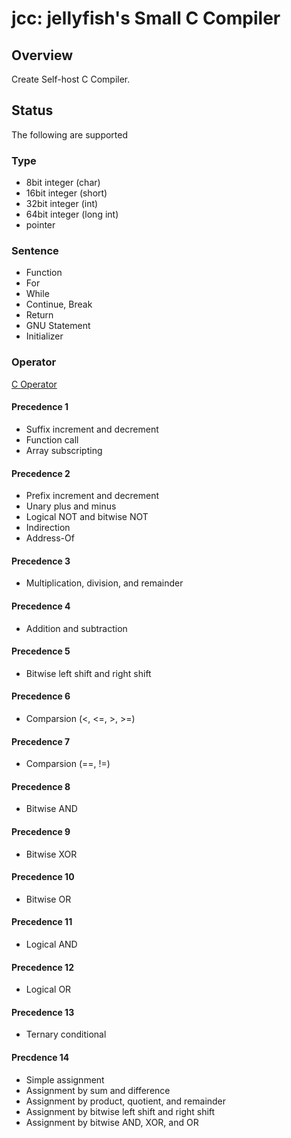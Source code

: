 # jcc: jellyfish's Small C Compiler

## Overview
Create Self-host C Compiler.

## Status
The following are supported

### Type
- 8bit  integer (char)
- 16bit integer (short)
- 32bit integer (int)
- 64bit integer (long int)
- pointer

### Sentence
- Function
- For
- While
- Continue, Break
- Return
- GNU Statement
- Initializer

### Operator
[C Operator](https://en.cppreference.com/w/c/language/operator_precedence)

#### Precedence 1
- Suffix increment and decrement
- Function call
- Array subscripting

#### Precedence 2
- Prefix increment and decrement
- Unary plus and minus
- Logical NOT and bitwise NOT
- Indirection
- Address-Of

#### Precedence 3
- Multiplication, division, and remainder

#### Precedence 4
- Addition and subtraction

#### Precedence 5
- Bitwise left shift and right shift

#### Precedence 6
- Comparsion (<, <=, >, >=)

#### Precedence 7
- Comparsion (==, !=)

#### Precedence 8
- Bitwise AND

#### Precedence 9
- Bitwise XOR

#### Precedence 10
- Bitwise OR

#### Precedence 11
- Logical AND

#### Precedence 12
- Logical OR

#### Precedence 13
- Ternary conditional

#### Precdence 14
- Simple assignment
- Assignment by sum and difference
- Assignment by product, quotient, and remainder
- Assignment by bitwise left shift and right shift
- Assignment by bitwise AND, XOR, and OR

